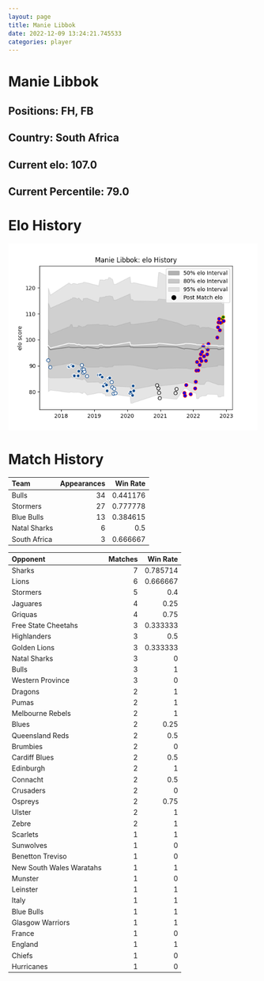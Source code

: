 ```yaml
---  
layout: page  
title: Manie Libbok  
date: 2022-12-09 13:24:21.745533  
categories: player  
---
```

# Manie Libbok

## Positions: FH, FB

## Country: South Africa

## Current elo: 107.0

## Current Percentile: 79.0

# Elo History


![elo history](history_ManieLibbok.png)
# Match History


| Team         |   Appearances |   Win Rate |
|:-------------|--------------:|-----------:|
| Bulls        |            34 |   0.441176 |
| Stormers     |            27 |   0.777778 |
| Blue Bulls   |            13 |   0.384615 |
| Natal Sharks |             6 |   0.5      |
| South Africa |             3 |   0.666667 |

| Opponent                 |   Matches |   Win Rate |
|:-------------------------|----------:|-----------:|
| Sharks                   |         7 |   0.785714 |
| Lions                    |         6 |   0.666667 |
| Stormers                 |         5 |   0.4      |
| Jaguares                 |         4 |   0.25     |
| Griquas                  |         4 |   0.75     |
| Free State Cheetahs      |         3 |   0.333333 |
| Highlanders              |         3 |   0.5      |
| Golden Lions             |         3 |   0.333333 |
| Natal Sharks             |         3 |   0        |
| Bulls                    |         3 |   1        |
| Western Province         |         3 |   0        |
| Dragons                  |         2 |   1        |
| Pumas                    |         2 |   1        |
| Melbourne Rebels         |         2 |   1        |
| Blues                    |         2 |   0.25     |
| Queensland Reds          |         2 |   0.5      |
| Brumbies                 |         2 |   0        |
| Cardiff Blues            |         2 |   0.5      |
| Edinburgh                |         2 |   1        |
| Connacht                 |         2 |   0.5      |
| Crusaders                |         2 |   0        |
| Ospreys                  |         2 |   0.75     |
| Ulster                   |         2 |   1        |
| Zebre                    |         2 |   1        |
| Scarlets                 |         1 |   1        |
| Sunwolves                |         1 |   0        |
| Benetton Treviso         |         1 |   0        |
| New South Wales Waratahs |         1 |   1        |
| Munster                  |         1 |   0        |
| Leinster                 |         1 |   1        |
| Italy                    |         1 |   1        |
| Blue Bulls               |         1 |   1        |
| Glasgow Warriors         |         1 |   1        |
| France                   |         1 |   0        |
| England                  |         1 |   1        |
| Chiefs                   |         1 |   0        |
| Hurricanes               |         1 |   0        |